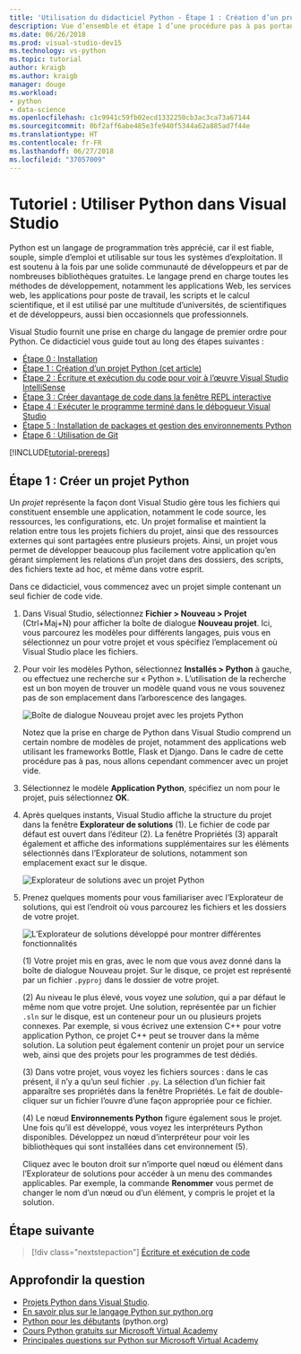 ```yaml
---
title: 'Utilisation du didacticiel Python - Étape 1 : Création d’un projet'
description: Vue d’ensemble et étape 1 d’une procédure pas à pas portant sur les fonctionnalités de Python dans Visual Studio qui présente les conditions préalables et explique comment créer un projet Python.
ms.date: 06/26/2018
ms.prod: visual-studio-dev15
ms.technology: vs-python
ms.topic: tutorial
author: kraigb
ms.author: kraigb
manager: douge
ms.workload:
- python
- data-science
ms.openlocfilehash: c1c9941c59fb02ecd1332250cb3ac3ca73a67144
ms.sourcegitcommit: 0bf2aff6abe485e3fe940f5344a62a885ad7f44e
ms.translationtype: HT
ms.contentlocale: fr-FR
ms.lasthandoff: 06/27/2018
ms.locfileid: "37057009"
---
```

# <a name="tutorial-work-with-python-in-visual-studio"></a>Tutoriel : Utiliser Python dans Visual Studio

Python est un langage de programmation très apprécié, car il est fiable, souple, simple d’emploi et utilisable sur tous les systèmes d’exploitation. Il est soutenu à la fois par une solide communauté de développeurs et par de nombreuses bibliothèques gratuites. Le langage prend en charge toutes les méthodes de développement, notamment les applications Web, les services web, les applications pour poste de travail, les scripts et le calcul scientifique, et il est utilisé par une multitude d’universités, de scientifiques et de développeurs, aussi bien occasionnels que professionnels.

Visual Studio fournit une prise en charge du langage de premier ordre pour Python. Ce didacticiel vous guide tout au long des étapes suivantes :

- [Étape 0 : Installation](tutorial-working-with-python-in-visual-studio-step-00-installation.md)
- [Étape 1 : Création d’un projet Python (cet article)](#step-1-create-a-new-python-project)
- [Étape 2 : Écriture et exécution du code pour voir à l’œuvre Visual Studio IntelliSense](tutorial-working-with-python-in-visual-studio-step-02-writing-code.md)
- [Étape 3 : Créer davantage de code dans la fenêtre REPL interactive](tutorial-working-with-python-in-visual-studio-step-03-interactive-repl.md)
- [Étape 4 : Exécuter le programme terminé dans le débogueur Visual Studio](tutorial-working-with-python-in-visual-studio-step-04-debugging.md)
- [Étape 5 : Installation de packages et gestion des environnements Python](tutorial-working-with-python-in-visual-studio-step-05-installing-packages.md)
- [Étape 6 : Utilisation de Git](tutorial-working-with-python-in-visual-studio-step-06-working-with-git.md)

[!INCLUDE[tutorial-prereqs](includes/tutorial-prereqs.md)]

## <a name="step-1-create-a-new-python-project"></a>Étape 1 : Créer un projet Python

Un *projet* représente la façon dont Visual Studio gère tous les fichiers qui constituent ensemble une application, notamment le code source, les ressources, les configurations, etc. Un projet formalise et maintient la relation entre tous les projets fichiers du projet, ainsi que des ressources externes qui sont partagées entre plusieurs projets. Ainsi, un projet vous permet de développer beaucoup plus facilement votre application qu’en gérant simplement les relations d’un projet dans des dossiers, des scripts, des fichiers texte ad hoc, et même dans votre esprit.

Dans ce didacticiel, vous commencez avec un projet simple contenant un seul fichier de code vide.

1. Dans Visual Studio, sélectionnez **Fichier > Nouveau > Projet** (Ctrl+Maj+N) pour afficher la boîte de dialogue **Nouveau projet**. Ici, vous parcourez les modèles pour différents langages, puis vous en sélectionnez un pour votre projet et vous spécifiez l’emplacement où Visual Studio place les fichiers.

1. Pour voir les modèles Python, sélectionnez **Installés > Python** à gauche, ou effectuez une recherche sur « Python ». L’utilisation de la recherche est un bon moyen de trouver un modèle quand vous ne vous souvenez pas de son emplacement dans l’arborescence des langages.

    ![Boîte de dialogue Nouveau projet avec les projets Python](media/vs-getting-started-python-01-new-project.png)

    Notez que la prise en charge de Python dans Visual Studio comprend un certain nombre de modèles de projet, notamment des applications web utilisant les frameworks Bottle, Flask et Django. Dans le cadre de cette procédure pas à pas, nous allons cependant commencer avec un projet vide.

1. Sélectionnez le modèle **Application Python**, spécifiez un nom pour le projet, puis sélectionnez **OK**.

1. Après quelques instants, Visual Studio affiche la structure du projet dans la fenêtre **Explorateur de solutions** (1). Le fichier de code par défaut est ouvert dans l’éditeur (2). La fenêtre Propriétés (3) apparaît également et affiche des informations supplémentaires sur les éléments sélectionnés dans l’Explorateur de solutions, notamment son emplacement exact sur le disque.

    ![Explorateur de solutions avec un projet Python](media/vs-getting-started-python-02-windows.png)

1. Prenez quelques moments pour vous familiariser avec l’Explorateur de solutions, qui est l’endroit où vous parcourez les fichiers et les dossiers de votre projet.

    ![L’Explorateur de solutions développé pour montrer différentes fonctionnalités](media/vs-getting-started-python-03-solution-explorer.png)

    (1) Votre projet mis en gras, avec le nom que vous avez donné dans la boîte de dialogue Nouveau projet. Sur le disque, ce projet est représenté par un fichier `.pyproj` dans le dossier de votre projet.

    (2) Au niveau le plus élevé, vous voyez une *solution*, qui a par défaut le même nom que votre projet. Une solution, représentée par un fichier `.sln` sur le disque, est un conteneur pour un ou plusieurs projets connexes. Par exemple, si vous écrivez une extension C++ pour votre application Python, ce projet C++ peut se trouver dans la même solution. La solution peut également contenir un projet pour un service web, ainsi que des projets pour les programmes de test dédiés. 

    (3) Dans votre projet, vous voyez les fichiers sources : dans le cas présent, il n’y a qu’un seul fichier `.py`. La sélection d’un fichier fait apparaître ses propriétés dans la fenêtre Propriétés. Le fait de double-cliquer sur un fichier l’ouvre d’une façon appropriée pour ce fichier.

    (4) Le nœud **Environnements Python** figure également sous le projet. Une fois qu’il est développé, vous voyez les interpréteurs Python disponibles. Développez un nœud d’interpréteur pour voir les bibliothèques qui sont installées dans cet environnement (5).

    Cliquez avec le bouton droit sur n’importe quel nœud ou élément dans l’Explorateur de solutions pour accéder à un menu des commandes applicables. Par exemple, la commande **Renommer** vous permet de changer le nom d’un nœud ou d’un élément, y compris le projet et la solution.

## <a name="next-step"></a>Étape suivante

> [!div class="nextstepaction"]
> [Écriture et exécution de code](tutorial-working-with-python-in-visual-studio-step-02-writing-code.md)

## <a name="go-deeper"></a>Approfondir la question

- [Projets Python dans Visual Studio](managing-python-projects-in-visual-studio.md).
- [En savoir plus sur le langage Python sur python.org](https://www.python.org)
- [Python pour les débutants](https://www.python.org/about/gettingstarted/) (python.org)
- [Cours Python gratuits sur Microsoft Virtual Academy](https://mva.microsoft.com/search/SearchResults.aspx#!q=python)
- [Principales questions sur Python sur Microsoft Virtual Academy](https://aka.ms/mva-top-python-questions)
